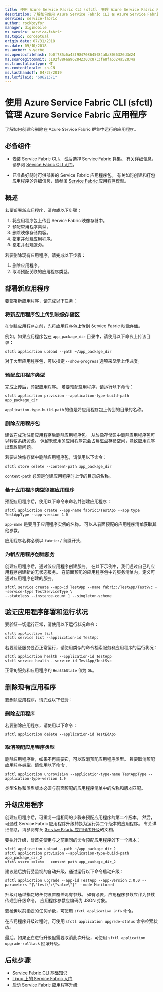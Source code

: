```yaml
---
title: 使用 Azure Service Fabric CLI (sfctl) 管理 Azure Service Fabric 应用程序
description: 了解如何使用 Azure Service Fabric CLI 在 Azure Service Fabric 群集中部署和删除应用程序
services: service-fabric
author: rockboyfor
manager: digimobile
ms.service: service-fabric
ms.topic: conceptual
origin.date: 07/31/2018
ms.date: 09/10/2018
ms.author: v-yeche
ms.openlocfilehash: 9b0f785a6a43f984708645084a8a8036326d3d24
ms.sourcegitcommit: 3102f886aa962842303c8753fe8fa5324a52834a
ms.translationtype: MT
ms.contentlocale: zh-CN
ms.lasthandoff: 04/23/2019
ms.locfileid: "60621371"
---
```

# <a name="manage-an-azure-service-fabric-application-by-using-azure-service-fabric-cli-sfctl"></a>使用 Azure Service Fabric CLI (sfctl) 管理 Azure Service Fabric 应用程序

了解如何创建和删除在 Azure Service Fabric 群集中运行的应用程序。

## <a name="prerequisites"></a>必备组件

* 安装 Service Fabric CLI。 然后选择 Service Fabric 群集。 有关详细信息，请参阅 [Service Fabric CLI 入门](service-fabric-cli.md)。

* 已准备好随时可供部署的 Service Fabric 应用程序包。 有关如何创建和打包应用程序的详细信息，请参阅 [Service Fabric 应用程序模型](service-fabric-application-model.md)。

## <a name="overview"></a>概述

若要部署新应用程序，请完成以下步骤：

1. 将应用程序包上传到 Service Fabric 映像存储中。
2. 预配应用程序类型。
3. 删除映像存储内容。
4. 指定并创建应用程序。
5. 指定并创建服务。

若要删除现有应用程序，请完成以下步骤：

1. 删除应用程序。
2. 取消预配关联的应用程序类型。

## <a name="deploy-a-new-application"></a>部署新应用程序

要部署新应用程序，请完成以下任务：

### <a name="upload-a-new-application-package-to-the-image-store"></a>将新应用程序包上传到映像存储区

在创建应用程序之前，先将应用程序包上传到 Service Fabric 映像存储。

例如，如果应用程序包在 `app_package_dir` 目录中，请使用以下命令上传该目录：

```azurecli
sfctl application upload --path ~/app_package_dir
```

对于大型应用程序包，可以指定 `--show-progress` 选项来显示上传进度。

### <a name="provision-the-application-type"></a>预配应用程序类型

完成上传后，预配应用程序。 若要预配应用程序，请运行以下命令：

```azurecli
sfctl application provision --application-type-build-path app_package_dir
```

`application-type-build-path` 的值是将应用程序包上传到的目录的名称。

### <a name="delete-the-application-package"></a>删除应用程序包

建议在成功注册应用程序后删除应用程序包。  从映像存储区中删除应用程序包可以释放系统资源。  保留未使用的应用程序包会占用磁盘存储空间，导致应用程序出现性能问题。 

若要从映像存储中删除应用程序包，请使用以下命令：

```azurecli
sfctl store delete --content-path app_package_dir
```

`content-path` 必须是创建应用程序时上传的目录的名称。

### <a name="create-an-application-from-an-application-type"></a>基于应用程序类型创建应用程序

预配应用程序后，使用以下命令来命名并创建应用程序：

```azurecli
sfctl application create --app-name fabric:/TestApp --app-type TestAppType --app-version 1.0
```

`app-name` 是要用于应用程序实例的名称。 可以从前面预配的应用程序清单获取其他参数。

应用程序名称必须以 `fabric:/` 前缀开头。

### <a name="create-services-for-the-new-application"></a>为新应用程序创建服务

创建应用程序后，通过该应用程序创建服务。 在以下示例中，我们通过自己的应用程序创建新的无状态服务。 在前面预配的应用程序包中的服务清单内，定义可通过应用程序创建的服务。

```azurecli
sfctl service create --app-id TestApp --name fabric:/TestApp/TestSvc --service-type TestServiceType \
--stateless --instance-count 1 --singleton-scheme
```

## <a name="verify-application-deployment-and-health"></a>验证应用程序部署和运行状况

要验证一切运行正常，请使用以下运行状况命令：

```azurecli
sfctl application list
sfctl service list --application-id TestApp
```

若要验证服务是否正常运行，请使用类似的命令检索服务和应用程序的运行状况：

```azurecli
sfctl application health --application-id TestApp
sfctl service health --service-id TestApp/TestSvc
```

正常的服务和应用程序的 `HealthState` 值为 `Ok`。

## <a name="remove-an-existing-application"></a>删除现有应用程序

要删除应用程序，请完成以下任务：

### <a name="delete-the-application"></a>删除应用程序

若要删除应用程序，请使用以下命令：

```azurecli
sfctl application delete --application-id TestEdApp
```

### <a name="unprovision-the-application-type"></a>取消预配应用程序类型

删除应用程序后，如果不再需要它，可以取消预配应用程序类型。 若要取消预配应用程序类型，请使用以下命令：

```azurecli
sfctl application unprovision --application-type-name TestAppType --application-type-version 1.0
```

类型名称和类型版本必须与前面预配的应用程序清单中的名称和版本匹配。

## <a name="upgrade-application"></a>升级应用程序

创建应用程序后，可重复一组相同的步骤来预配应用程序的第二个版本。 然后，可通过 Service Fabric 应用程序升级转换为运行第二个版本的应用程序。 有关详细信息，请参阅有关 [Service Fabric 应用程序升级](service-fabric-application-upgrade.md)的文档。

要执行升级，请首先使用与之前相同的命令预配应用程序的下一个版本：

```azurecli
sfctl application upload --path ~/app_package_dir_2
sfctl application provision --application-type-build-path app_package_dir_2
sfctl store delete --content-path app_package_dir_2
```

建议随后执行受监视的自动升级，通过运行以下命令启动升级：

```azurecli
sfctl application upgrade --app-id TestApp --app-version 2.0.0 --parameters "{\"test\":\"value\"}" --mode Monitored
```

升级可通过指定的任何设置覆盖现有参数。 如有必要，应用程序参数应作为参数传递到升级命令。 应用程序参数应编码为 JSON 对象。

要检索以前指定的任何参数，可使用 `sfctl application info` 命令。

在应用程序升级过程时，可使用 `sfctl application upgrade-status` 命令检索状态。

最后，如果正在进行升级但需要取消此次升级，可使用 `sfctl application upgrade-rollback` 回滚升级。

## <a name="next-steps"></a>后续步骤

* [Service Fabric CLI 基础知识](service-fabric-cli.md)
* [Linux 上的 Service Fabric 入门](service-fabric-get-started-linux.md)
* [启动 Service Fabric 应用程序升级](service-fabric-application-upgrade.md)

<!--Update_Description: update meta properties -->
